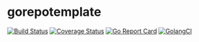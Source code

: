# gorepotemplate

[![Build Status](https://travis-ci.org/letsencrypt/gorepotemplate.svg?branch=master)](https://travis-ci.org/letsencrypt/gorepotemplate)
[![Coverage Status](https://coveralls.io/repos/github/letsencrypt/gorepotemplate/badge.svg)](https://coveralls.io/github/letsencrypt/gorepotemplate)
[![Go Report Card](https://goreportcard.com/badge/github.com/letsencrypt/gorepotemplate)](https://goreportcard.com/report/github.com/letsencrypt/gorepotemplate)
[![GolangCI](https://golangci.com/badges/github.com/letsencrypt/gorepotemplate.svg)](https://golangci.com/r/github.com/letsencrypt/gorepotemplate)
